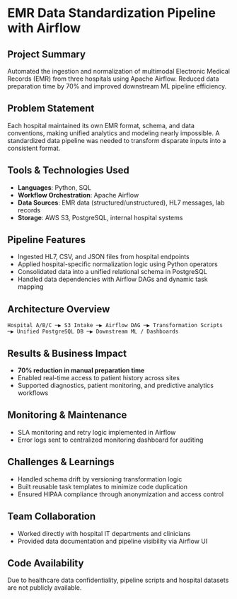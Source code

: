 # EMR Data Standardization Pipeline with Airflow

## Project Summary
Automated the ingestion and normalization of multimodal Electronic Medical Records (EMR) from three hospitals using Apache Airflow. Reduced data preparation time by 70% and improved downstream ML pipeline efficiency.

## Problem Statement
Each hospital maintained its own EMR format, schema, and data conventions, making unified analytics and modeling nearly impossible. A standardized data pipeline was needed to transform disparate inputs into a consistent format.

## Tools & Technologies Used
- **Languages**: Python, SQL  
- **Workflow Orchestration**: Apache Airflow  
- **Data Sources**: EMR data (structured/unstructured), HL7 messages, lab records  
- **Storage**: AWS S3, PostgreSQL, internal hospital systems

## Pipeline Features
- Ingested HL7, CSV, and JSON files from hospital endpoints  
- Applied hospital-specific normalization logic using Python operators  
- Consolidated data into a unified relational schema in PostgreSQL  
- Handled data dependencies with Airflow DAGs and dynamic task mapping

## Architecture Overview
```
Hospital A/B/C ─▶ S3 Intake ─▶ Airflow DAG ─▶ Transformation Scripts ─▶ Unified PostgreSQL DB ─▶ Downstream ML / Dashboards
```

## Results & Business Impact
- **70% reduction in manual preparation time**  
- Enabled real-time access to patient history across sites  
- Supported diagnostics, patient monitoring, and predictive analytics workflows

## Monitoring & Maintenance
- SLA monitoring and retry logic implemented in Airflow  
- Error logs sent to centralized monitoring dashboard for auditing

## Challenges & Learnings
- Handled schema drift by versioning transformation logic  
- Built reusable task templates to minimize code duplication  
- Ensured HIPAA compliance through anonymization and access control

## Team Collaboration
- Worked directly with hospital IT departments and clinicians  
- Provided data documentation and pipeline visibility via Airflow UI

## Code Availability
Due to healthcare data confidentiality, pipeline scripts and hospital datasets are not publicly available.
